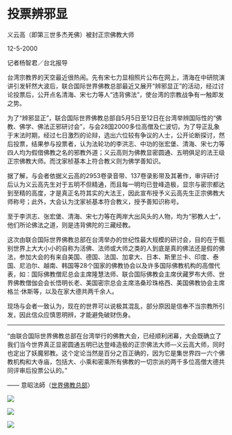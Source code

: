 # 投票辨邪显

义云高（即第三世多杰羌佛）被封正宗佛教大师

12-5-2000

记者杨智君／台北报导

台湾宗教界的天空最近很热闹。先有宋七力显相照片公布在网上，清海在中研院演讲引发轩然大波后，联合国际世界佛教总部最近又展开“辨邪显正”的活动，经过讨论投票后，公开点名清海、宋七力等人“违背佛法”，使台湾的宗教战争有一触即发之势。

为了“辨邪显正”，联合国际世界佛教总部自5月5日至12日在台湾举辨国际性的“佛教、佛学、佛法正邪研讨会”，与会28国2000多位高僧及仁波切，为了导正乱象于末法时期，经过七日激烈的论辩，选出六位较有争议的人士，公开论断探讨，然后投票，结果参与投票者，认为法轮功的李洪志、中功的张宏堡、清海、宋七力等四人均为假借佛教之名的邪教外道；义云高则为佛教显密圆通、五明俱足的法王级正宗佛教大师。而沈家桢基本上符合教义则为佛学善知识。

据了解，与会者依据义云高的2953卷录音带、137卷录影带及其著作，审评研讨后认为义云高先生对于五明不但精通，而且每一明均已登峰造极，显宗与密宗都达到至精的高度，才是真正名符其实的大法王，因此宣布授予义云高先生正宗佛教大师称号；此外，大会认为沈家祯基本符合教义，授予善知识称号。

至于李洪志、张宏堡、清海、宋七力等在两岸大出风头的人物，均为“邪教人士”，他们所论佛法之道，则是违背佛陀的三藏经教。

这次由联合国际世界佛教总部在台湾举办的世纪性最大规模的研讨会，目的在于甄别世界上大大小小的自称为活佛、法师或大师之类的人到底是真的佛法还是假的佛法，参加大会的有来自美国、德国、法国、加拿大、日本、斯里兰卡、印度、泰国、尼泊尔、越南、韩国等28个国家的佛教协会以及许多国际佛教机构的高僧代表，如：国际佛教僧尼总会主席隆慧法师、联合国际佛教会主席伏藏罗布大师、世界佛教僧伽会会长悟明长老、美国密宗总会主席洛桑珍珠格西、美国佛教协会主席格兰‧休斯等，以及在家大德共两千余人。

现场与会者一致认为，现在的世界可以说极其混乱，部分原因是信奉不当宗教所引发，因此信众应慎思明辨，才能避免破财伤身。

---

“由联合国际世界佛教总部在台湾举行的佛教大会，已经顺利闭幕，大会既确立了我们当今世界真正显密圆通五明已达登峰造极的正宗佛法大师—义云高大师，同时也定出了妖魔邪教。这个定论当然是百分之百正确的，因为它是集世界四一六个佛教机构和大寺庙，包括大、小乘和密乘所有佛教的一切宗派的两千多位高僧大德共同评审后投票公认的。”

—— 意昭法師（[世界佛教总部](wbahq.org)）

![](https://cdn.jsdelivr.net/gh/gxlist/image/%E6%8A%95%E7%A5%A8%E8%BE%A8%E9%82%AA%E6%98%BE/202204171447810.png)

![](https://cdn.jsdelivr.net/gh/gxlist/image/%E6%8A%95%E7%A5%A8%E8%BE%A8%E9%82%AA%E6%98%BE/202204171448896.png)

![](https://cdn.jsdelivr.net/gh/gxlist/image/%E6%8A%95%E7%A5%A8%E8%BE%A8%E9%82%AA%E6%98%BE/202204171448165.png)


